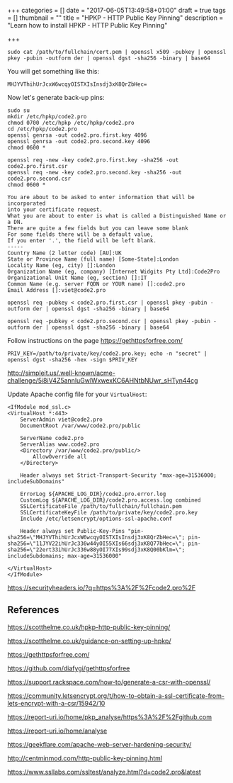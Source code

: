 +++
categories = []
date = "2017-06-05T13:49:58+01:00"
draft = true
tags = []
thumbnail = ""
title = "HPKP - HTTP Public Key Pinning"
description = "Learn how to install HPKP - HTTP Public Key Pinning"

+++

```
sudo cat /path/to/fullchain/cert.pem | openssl x509 -pubkey | openssl pkey -pubin -outform der | openssl dgst -sha256 -binary | base64
```

You will get something like this:

```
MHJYVThihUrJcxW6wcqyOISTXIsInsdj3xK8QrZbHec=
```

Now let's generate back-up pins:

```
sudo su
mkdir /etc/hpkp/code2.pro
chmod 0700 /etc/hpkp /etc/hpkp/code2.pro
cd /etc/hpkp/code2.pro
openssl genrsa -out code2.pro.first.key 4096
openssl genrsa -out code2.pro.second.key 4096
chmod 0600 *

openssl req -new -key code2.pro.first.key -sha256 -out code2.pro.first.csr
openssl req -new -key code2.pro.second.key -sha256 -out code2.pro.second.csr
chmod 0600 *
```

```
You are about to be asked to enter information that will be incorporated
into your certificate request.
What you are about to enter is what is called a Distinguished Name or a DN.
There are quite a few fields but you can leave some blank
For some fields there will be a default value,
If you enter '.', the field will be left blank.
-----
Country Name (2 letter code) [AU]:UK
State or Province Name (full name) [Some-State]:London
Locality Name (eg, city) []:London
Organization Name (eg, company) [Internet Widgits Pty Ltd]:Code2Pro
Organizational Unit Name (eg, section) []:IT
Common Name (e.g. server FQDN or YOUR name) []:code2.pro
Email Address []:viet@code2.pro
```

```
openssl req -pubkey < code2.pro.first.csr | openssl pkey -pubin -outform der | openssl dgst -sha256 -binary | base64

openssl req -pubkey < code2.pro.second.csr | openssl pkey -pubin -outform der | openssl dgst -sha256 -binary | base64
```

Follow instructions on the page https://gethttpsforfree.com/

```
PRIV_KEY=/path/to/private/key/code2.pro.key; echo -n "secret" | openssl dgst -sha256 -hex -sign $PRIV_KEY
```

http://simpleit.us/.well-known/acme-challenge/5i8iV4Z5annluGwlWxwexKC6AHNtbNUwr_sHTyn44cg

Update Apache config file for your `VirtualHost`:

```
<IfModule mod_ssl.c>
<VirtualHost *:443>
    ServerAdmin viet@code2.pro
    DocumentRoot /var/www/code2.pro/public

    ServerName code2.pro
    ServerAlias www.code2.pro
    <Directory /var/www/code2.pro/public/>
        AllowOverride all
    </Directory>

    Header always set Strict-Transport-Security "max-age=31536000; includeSubDomains"

    ErrorLog ${APACHE_LOG_DIR}/code2.pro.error.log
    CustomLog ${APACHE_LOG_DIR}/code2.pro.access.log combined
    SSLCertificateFile /path/to/fullchain/fullchain.pem
    SSLCertificateKeyFile /path/to/private/key/code2.pro.key
    Include /etc/letsencrypt/options-ssl-apache.conf

    Header always set Public-Key-Pins "pin-sha256=\"MHJYVThihUrJcxW6wcqyOISTXIsInsdj3xK8QrZbHec=\"; pin-sha256=\"11JYV22ihUrJc336w44yOI55XIs66sdj3xK8Q77bHec=\"; pin-sha256=\"22ert33ihUrJc336w88yOI77XIs99sdj3xK8Q00bKlm=\"; includeSubdomains; max-age=31536000"

</VirtualHost>
</IfModule>
```

https://securityheaders.io/?q=https%3A%2F%2Fcode2.pro%2F

## References

https://scotthelme.co.uk/hpkp-http-public-key-pinning/

https://scotthelme.co.uk/guidance-on-setting-up-hpkp/

https://gethttpsforfree.com/

https://github.com/diafygi/gethttpsforfree

https://support.rackspace.com/how-to/generate-a-csr-with-openssl/

https://community.letsencrypt.org/t/how-to-obtain-a-ssl-certificate-from-lets-encrypt-with-a-csr/15942/10

https://report-uri.io/home/pkp_analyse/https%3A%2F%2Fgithub.com

https://report-uri.io/home/analyse

https://geekflare.com/apache-web-server-hardening-security/

http://centminmod.com/http-public-key-pinning.html

https://www.ssllabs.com/ssltest/analyze.html?d=code2.pro&latest
